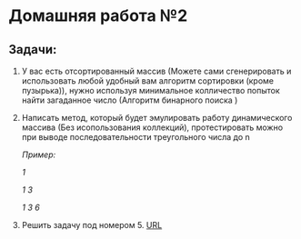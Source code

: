 # Домашняя работа №2

## Задачи:

1. У вас есть отсортированный массив (Можете сами сгенерировать и использовать любой удобный вам алгоритм сортировки (кроме пузырька)), нужно используя минимальное колличество попыток найти загаданное число (Алгоритм бинарного поиска )

2. Написать метод, который будет эмулировать работу динамического массива (Без исопользования коллекций), протестировать можно при выводе последовательности треугольного числа до n

    *Пример:*

    *1*

    *1 3*

    *1 3 6*

3. Решить задачу под номером 5.
[URL](https://docs.google.com/document/d/14rZuh8e2pTupzzjsG9M2QYTB09GbALYuy7dUHIz4RKA/edit)